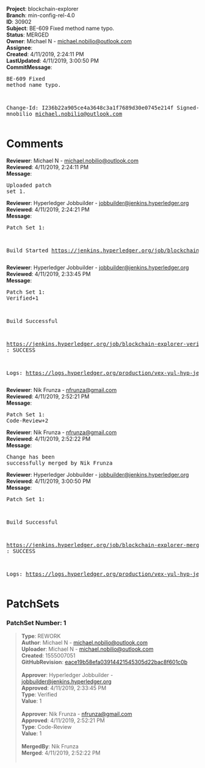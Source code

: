 <strong>Project</strong>: blockchain-explorer<br><strong>Branch</strong>: min-config-rel-4.0<br><strong>ID</strong>: 30902<br><strong>Subject</strong>: BE-609 Fixed method name typo.<br><strong>Status</strong>: MERGED<br><strong>Owner</strong>: Michael N - michael.nobilio@outlook.com<br><strong>Assignee</strong>:<br><strong>Created</strong>: 4/11/2019, 2:24:11 PM<br><strong>LastUpdated</strong>: 4/11/2019, 3:00:50 PM<br><strong>CommitMessage</strong>:<br><pre>BE-609 Fixed method name typo.

Change-Id: I236b22a905ce4a3648c3a1f7689d30e0745e214f
Signed-off-by: mnobilio <michael.nobilio@outlook.com>
</pre><h1>Comments</h1><strong>Reviewer</strong>: Michael N - michael.nobilio@outlook.com<br><strong>Reviewed</strong>: 4/11/2019, 2:24:11 PM<br><strong>Message</strong>: <pre>Uploaded patch set 1.</pre><strong>Reviewer</strong>: Hyperledger Jobbuilder - jobbuilder@jenkins.hyperledger.org<br><strong>Reviewed</strong>: 4/11/2019, 2:24:21 PM<br><strong>Message</strong>: <pre>Patch Set 1:

Build Started https://jenkins.hyperledger.org/job/blockchain-explorer-verify-x86_64/116/</pre><strong>Reviewer</strong>: Hyperledger Jobbuilder - jobbuilder@jenkins.hyperledger.org<br><strong>Reviewed</strong>: 4/11/2019, 2:33:45 PM<br><strong>Message</strong>: <pre>Patch Set 1: Verified+1

Build Successful 

https://jenkins.hyperledger.org/job/blockchain-explorer-verify-x86_64/116/ : SUCCESS

Logs: https://logs.hyperledger.org/production/vex-yul-hyp-jenkins-3/blockchain-explorer-verify-x86_64/116</pre><strong>Reviewer</strong>: Nik Frunza - nfrunza@gmail.com<br><strong>Reviewed</strong>: 4/11/2019, 2:52:21 PM<br><strong>Message</strong>: <pre>Patch Set 1: Code-Review+2</pre><strong>Reviewer</strong>: Nik Frunza - nfrunza@gmail.com<br><strong>Reviewed</strong>: 4/11/2019, 2:52:22 PM<br><strong>Message</strong>: <pre>Change has been successfully merged by Nik Frunza</pre><strong>Reviewer</strong>: Hyperledger Jobbuilder - jobbuilder@jenkins.hyperledger.org<br><strong>Reviewed</strong>: 4/11/2019, 3:00:50 PM<br><strong>Message</strong>: <pre>Patch Set 1:

Build Successful 

https://jenkins.hyperledger.org/job/blockchain-explorer-merge-x86_64/63/ : SUCCESS

Logs: https://logs.hyperledger.org/production/vex-yul-hyp-jenkins-3/blockchain-explorer-merge-x86_64/63</pre><h1>PatchSets</h1><h3>PatchSet Number: 1</h3><blockquote><strong>Type</strong>: REWORK<br><strong>Author</strong>: Michael N - michael.nobilio@outlook.com<br><strong>Uploader</strong>: Michael N - michael.nobilio@outlook.com<br><strong>Created</strong>: 1555007051<br><strong>GitHubRevision</strong>: [eace19b58efa03914421545305d22bac8f601c0b](https://github.com/hyperledger/blockchain-explorer/commit/eace19b58efa03914421545305d22bac8f601c0b)<br><br><strong>Approver</strong>: Hyperledger Jobbuilder - jobbuilder@jenkins.hyperledger.org<br><strong>Approved</strong>: 4/11/2019, 2:33:45 PM<br><strong>Type</strong>: Verified<br><strong>Value</strong>: 1<br><br><strong>Approver</strong>: Nik Frunza - nfrunza@gmail.com<br><strong>Approved</strong>: 4/11/2019, 2:52:21 PM<br><strong>Type</strong>: Code-Review<br><strong>Value</strong>: 1<br><br><strong>MergedBy</strong>: Nik Frunza<br><strong>Merged</strong>: 4/11/2019, 2:52:22 PM<br><br></blockquote>